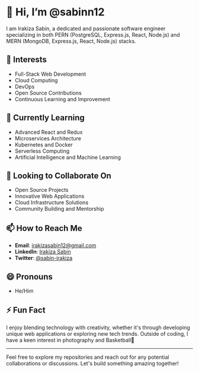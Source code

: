 # 👋 Hi, I’m @sabinn12

I am Irakiza Sabin, a dedicated and passionate software engineer specializing in both PERN (PostgreSQL, Express.js, React, Node.js) and MERN (MongoDB, Express.js, React, Node.js) stacks.

## 👀 Interests
- Full-Stack Web Development
- Cloud Computing
- DevOps
- Open Source Contributions
- Continuous Learning and Improvement

## 🌱 Currently Learning
- Advanced React and Redux
- Microservices Architecture
- Kubernetes and Docker
- Serverless Computing
- Artificial Intelligence and Machine Learning

## 💞️ Looking to Collaborate On
- Open Source Projects
- Innovative Web Applications
- Cloud Infrastructure Solutions
- Community Building and Mentorship

## 📫 How to Reach Me
- **Email**: [irakizasabin12@gmail.com](mailto:irakizasabin12@gmail.com)
- **LinkedIn**: [Irakiza Sabin]((https://www.linkedin.com/in/irakiza-sabin-6a8a55230/))
- **Twitter**: [@sabin-irakiza](https://x.com/sabin_irakiza)

## 😄 Pronouns
- He/Him


## ⚡ Fun Fact
I enjoy blending technology with creativity, whether it's through developing unique web applications or exploring new tech trends. Outside of coding, I have a keen interest in photography and Basketball🏀

---

Feel free to explore my repositories and reach out for any potential collaborations or discussions. Let's build something amazing together! 
